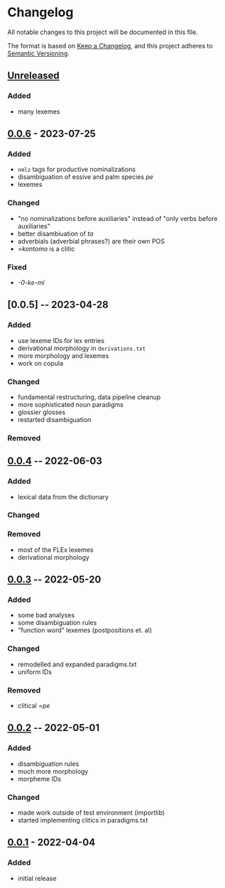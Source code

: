 # Changelog
All notable changes to this project will be documented in this file.

The format is based on [Keep a Changelog](https://keepachangelog.com/en/1.0.0/),
and this project adheres to [Semantic Versioning](https://semver.org/spec/v2.0.0.html).

## [Unreleased]

### Added
* many lexemes

## [0.0.6] - 2023-07-25

### Added
* `nmlz` tags for productive nominalizations
* disambiguation of essive and palm species *pe*
* lexemes

### Changed
* "no nominalizations before auxiliaries" instead of "only verbs before auxiliaries"
* better disambiuation of *ta*
* adverbials (adverbial phrases?) are their own POS
* *=kontomo* is a clitic

### Fixed
* *-0-ke-mï*

## [0.0.5] -- 2023-04-28

### Added
* use lexeme IDs for lex entries
* derivational morphology in `derivations.txt`
* more morphology and lexemes
* work on copula

### Changed
* fundamental restructuring, data pipeline cleanup
* more sophisticated noun paradigms
* glossier glosses
* restarted disambiguation

### Removed

## [0.0.4] -- 2022-06-03

### Added
* lexical data from the dictionary

### Changed

### Removed
* most of the FLEx lexemes
* derivational morphology

## [0.0.3] -- 2022-05-20

### Added
* some bad analyses
* some disambiguation rules
* "function word" lexemes (postpositions et. al)

### Changed
* remodelled and expanded paradigms.txt
* uniform IDs

### Removed
* clitical *=pe*

## [0.0.2] -- 2022-05-01

### Added
* disambiguation rules
* much more morphology
* morpheme IDs

### Changed
* made work outside of test environment (importlib)
* started implementing clitics in paradigms.txt


## [0.0.1] - 2022-04-04

### Added

* initial release

[Unreleased]: https://github.com/fmatter/uniparser-yawarana/compare/0.0.4...HEAD
[0.0.6]: https://github.com/fmatter/uniparser-yawarana/compare/0.0.4...0.0.4
[0.0.4]: https://github.com/fmatter/uniparser-yawarana/releases/tag/0.0.4
[0.0.3]: https://github.com/fmatter/uniparser-yawarana/releases/tag/0.0.3
[0.0.2]: https://github.com/fmatter/uniparser-yawarana/releases/tag/0.0.2
[0.0.1]: https://github.com/fmatter/uniparser-yawarana/releases/tag/0.0.1

